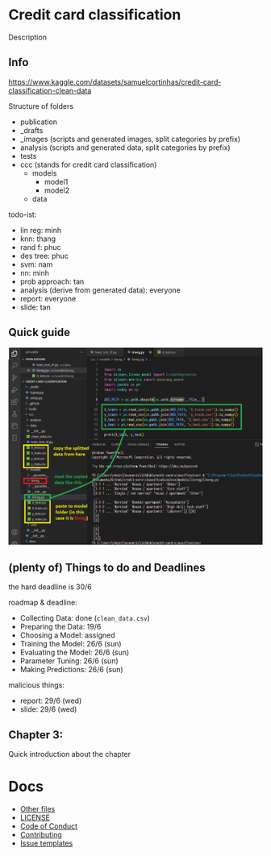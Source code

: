 # Credit card classification
Description
<!--
![preview](https://github.com/htnminh/python-template/blob/main/docs/preview.png)


List of good files in repo:
- []()
- []()
- []()
-->

## Info
https://www.kaggle.com/datasets/samuelcortinhas/credit-card-classification-clean-data

Structure of folders
- publication
- _drafts
- _images (scripts and generated images, split categories by prefix)
- analysis (scripts and generated data, split categories by prefix)
- tests
- ccc (stands for credit card classification)
  - models
    - model1
    - model2
  - data

todo-ist:
- lin reg: minh
- knn: thang
- rand f: phuc
- des tree: phuc
- svm: nam
- nn: minh
- prob approach: tan
- analysis (derive from generated data): everyone
- report: everyone
- slide: tan
  
## Quick guide
![](https://github.com/htnminh/credit-card-classification/blob/main/_images/Screenshot%202022-06-19%20185845.png)

## (plenty of) Things to do and Deadlines
the hard deadline is 30/6

roadmap & deadline:
- Collecting Data: done (`clean_data.csv`)
- Preparing the Data: 19/6
- Choosing a Model: assigned
- Training the Model: 26/6 (sun)
- Evaluating the Model: 26/6 (sun)
- Parameter Tuning: 26/6 (sun)
- Making Predictions: 26/6 (sun)

malicious things:
- report: 29/6 (wed)
- slide: 29/6 (wed)

## Chapter 3:
Quick introduction about the chapter

# Docs
- [Other files]()
- [LICENSE]()
- [Code of Conduct]()
- [Contributing]()
- [Issue templates]()
